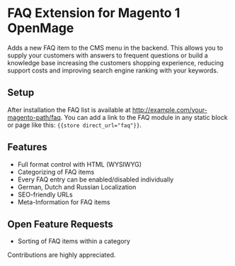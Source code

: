 FAQ Extension for Magento 1 OpenMage
===========

Adds a new FAQ item to the CMS menu in the backend. This allows you to supply your customers with answers to frequent 
questions or build a knowledge base increasing the customers shopping experience, reducing support costs and improving 
search engine ranking with your keywords.

Setup
-----

After installation the FAQ list is available at http://example.com/your-magento-path/faq. 
You can add a link to the FAQ module in any static block or page like this: `{{store direct_url="faq"}}`.

Features
--------

* Full format control with HTML (WYSIWYG)
* Categorizing of FAQ items
* Every FAQ entry can be enabled/disabled individually
* German, Dutch and Russian Localization
* SEO-friendly URLs
* Meta-Information for FAQ items

Open Feature Requests
----------------

* Sorting of FAQ items within a category

Contributions are highly appreciated.
